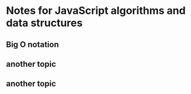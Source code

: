 # Notes for JavaScript algorithms and data structures

## Big O notation

## another topic

## another topic
